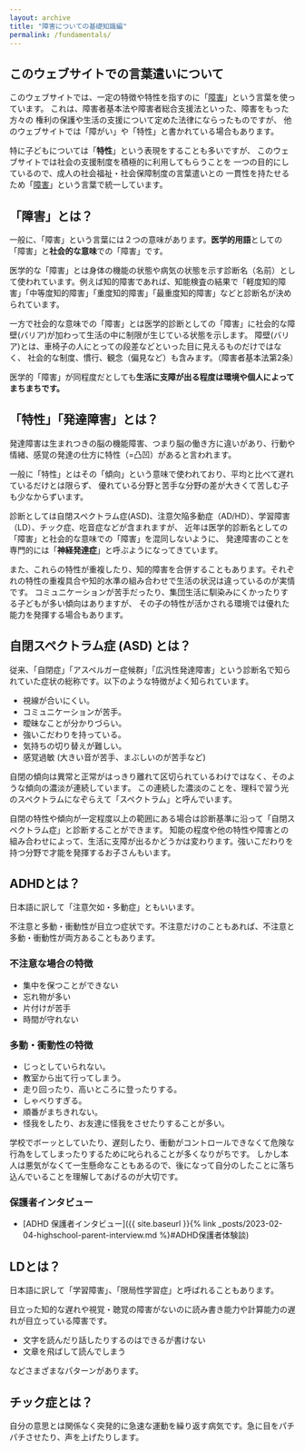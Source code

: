 ```yaml
---
layout: archive
title: "障害についての基礎知識編"
permalink: /fundamentals/
---
```


## このウェブサイトでの言葉遣いについて
このウェブサイトでは、一定の特徴や特性を指すのに「[障害](#障害とは)」という言葉を使っています。
これは、障害者基本法や障害者総合支援法といった、障害をもった方々の
権利の保護や生活の支援について定めた法律にならったものですが、
他のウェブサイトでは「障がい」や「特性」と書かれている場合もあります。

特に子どもについては「**特性**」という表現をすることも多いですが、
このウェブサイトでは社会の支援制度を積極的に利用してもらうことを
一つの目的にしているので、成人の社会福祉・社会保障制度の言葉遣いとの
一貫性を持たせるため「[障害](#このウェブサイトでの障害とは)」という言葉で統一しています。


## 「障害」とは？
一般に、「障害」という言葉には２つの意味があります。**医学的用語**としての「障害」と**社会的な意味**での「障害」です。

医学的な「障害」とは身体の機能の状態や病気の状態を示す診断名（名前）として使われています。例えば知的障害であれば、知能検査の結果で「軽度知的障害」「中等度知的障害」「重度知的障害」「最重度知的障害」などと診断名が決められています。

一方で社会的な意味での「障害」とは医学的診断としての「障害」に社会的な障壁(バリア)が加わって生活の中に制限が生じている状態を示します。
障壁(バリア)とは、車椅子の人にとっての段差などといった目に見えるものだけではなく、
社会的な制度、慣行、観念（偏見など）も含みます。（障害者基本法第2条）

医学的「障害」が同程度だとしても**生活に支障が出る程度は環境や個人によってまちまちです。**


## 「特性」「発達障害」とは？
発達障害は生まれつきの脳の機能障害、つまり脳の働き方に違いがあり、行動や情緒、感覚の発達の仕方に特性（=凸凹）があると言われます。

一般に「特性」とはその「傾向」という意味で使われており、平均と比べて遅れているだけとは限らず、
優れている分野と苦手な分野の差が大きくて苦しむ子も少なからずいます。

診断としては自閉スペクトラム症(ASD)、注意欠陥多動症（AD/HD）、学習障害（LD）、チック症、吃音症などが含まれますが、
近年は医学的診断名としての「障害」と社会的な意味での「障害」を混同しないように、
発達障害のことを専門的には「**神経発達症**」と呼ぶようになってきています。

また、これらの特性が重複したり、知的障害を合併することもあります。それぞれの特性の重複具合や知的水準の組み合わせで生活の状況は違っているのが実情です。
コミュニケーションが苦手だったり、集団生活に馴染みにくかったりする子どもが多い傾向はありますが、
その子の特性が活かされる環境では優れた能力を発揮する場合もあります。


## 自閉スペクトラム症 (ASD) とは？
従来、「自閉症」「アスペルガー症候群」「広汎性発達障害」という診断名で知られていた症状の総称です。以下のような特徴がよく知られています。

- 視線が合いにくい。
- コミュニケーションが苦手。
- 曖昧なことが分かりづらい。
- 強いこだわりを持っている。
- 気持ちの切り替えが難しい。
- 感覚過敏 (大きい音が苦手、まぶしいのが苦手など)

自閉の傾向は異常と正常がはっきり離れて区切られているわけではなく、そのような傾向の濃淡が連続しています。
この連続した濃淡のことを、理科で習う光のスペクトラムになぞらえて「スペクトラム」と呼んでいます。

自閉の特性や傾向が一定程度以上の範囲にある場合は診断基準に沿って「自閉スペクトラム症」と診断することができます。
知能の程度や他の特性や障害との組み合わせによって、生活に支障が出るかどうかは変わります。強いこだわりを持つ分野で才能を発揮するお子さんもいます。



## ADHDとは？
日本語に訳して「注意欠如・多動症」ともいいます。

不注意と多動・衝動性が目立つ症状です。不注意だけのこともあれば、不注意と多動・衝動性が両方あることもあります。

### 不注意な場合の特徴
 - 集中を保つことができない
 - 忘れ物が多い
 - 片付けが苦手
 - 時間が守れない

### 多動・衝動性の特徴
 - じっとしていられない。
 - 教室から出て行ってしまう。
 - 走り回ったり、高いところに登ったりする。
 - しゃべりすぎる。
 - 順番がまちきれない。
 - 怪我をしたり、お友達に怪我をさせたりすることが多い。

学校でボーッとしていたり、遅刻したり、衝動がコントロールできなくて危険な行為をしてしまったりするために叱られることが多くなりがちです。
しかし本人は悪気がなくて一生懸命なこともあるので、後になって自分のしたことに落ち込んでいることを理解してあげるのが大切です。

### 保護者インタビュー
- [ADHD 保護者インタビュー]({{ site.baseurl }}{% link _posts/2023-02-04-highschool-parent-interview.md %}#ADHD保護者体験談)


## LDとは？
日本語に訳して「学習障害」、「限局性学習症」と呼ばれることもあります。

目立った知的な遅れや視覚・聴覚の障害がないのに読み書き能力や計算能力の遅れが目立っている障害です。 

- 文字を読んだり話したりするのはできるが書けない
- 文章を飛ばして読んでしまう

などさまざまなパターンがあります。


## チック症とは？
自分の意思とは関係なく突発的に急速な運動を繰り返す病気です。急に目をパチパチさせたり、声を上げたりします。
